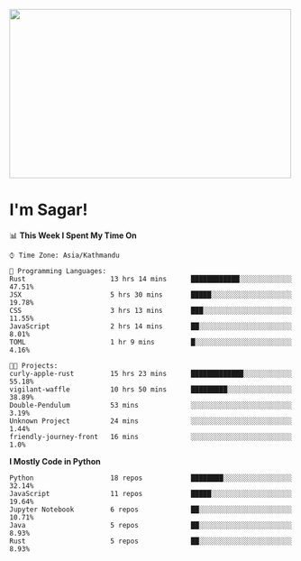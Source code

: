 
<img src="https://media.giphy.com/media/3ornk57KwDXf81rjWM/giphy.gif" width="500" height="300" frameBorder="0" class="giphy-embed" allowFullScreen></img>

#   I'm Sagar!

<!--START_SECTION:waka-->
📊 **This Week I Spent My Time On** 

```text
⌚︎ Time Zone: Asia/Kathmandu

💬 Programming Languages: 
Rust                     13 hrs 14 mins      ████████████░░░░░░░░░░░░░   47.51% 
JSX                      5 hrs 30 mins       █████░░░░░░░░░░░░░░░░░░░░   19.78% 
CSS                      3 hrs 13 mins       ███░░░░░░░░░░░░░░░░░░░░░░   11.55% 
JavaScript               2 hrs 14 mins       ██░░░░░░░░░░░░░░░░░░░░░░░   8.01% 
TOML                     1 hr 9 mins         █░░░░░░░░░░░░░░░░░░░░░░░░   4.16%

🐱‍💻 Projects: 
curly-apple-rust         15 hrs 23 mins      █████████████░░░░░░░░░░░░   55.18% 
vigilant-waffle          10 hrs 50 mins      █████████░░░░░░░░░░░░░░░░   38.89% 
Double-Pendulum          53 mins             ░░░░░░░░░░░░░░░░░░░░░░░░░   3.19% 
Unknown Project          24 mins             ░░░░░░░░░░░░░░░░░░░░░░░░░   1.44% 
friendly-journey-front   16 mins             ░░░░░░░░░░░░░░░░░░░░░░░░░   1.0%

```

**I Mostly Code in Python** 

```text
Python                   18 repos            ████████░░░░░░░░░░░░░░░░░   32.14% 
JavaScript               11 repos            █████░░░░░░░░░░░░░░░░░░░░   19.64% 
Jupyter Notebook         6 repos             ██░░░░░░░░░░░░░░░░░░░░░░░   10.71% 
Java                     5 repos             ██░░░░░░░░░░░░░░░░░░░░░░░   8.93% 
Rust                     5 repos             ██░░░░░░░░░░░░░░░░░░░░░░░   8.93%

```



<!--END_SECTION:waka-->
